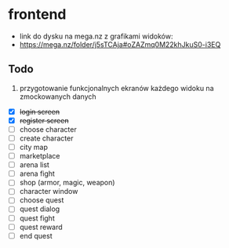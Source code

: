 # frontend
- link do dysku na mega.nz z grafikami widoków:
- https://mega.nz/folder/j5sTCAja#oZAZmq0M22khJkuS0-i3EQ
## Todo
1) przygotowanie funkcjonalnych ekranów każdego widoku na zmockowanych danych
- [x] ~~login screen~~
- [x] ~~register screen~~
- [ ] choose character
- [ ] create character
- [ ] city map
- [ ] marketplace
- [ ] arena list
- [ ] arena fight
- [ ] shop (armor, magic, weapon)
- [ ] character window
- [ ] choose quest
- [ ] quest dialog
- [ ] quest fight
- [ ] quest reward
- [ ] end quest
